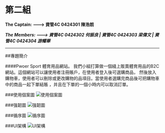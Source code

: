 第二組
======
**The Captain: --->
資管4C 0424301 陳浩朗**

***The Members: --->
資管4C 0424302 何振良 |
資管4C 0424303 梁偉文 |
資管4C 0424304 游耀華***

- - -
##專題簡介

####Pwoer Sport 體育用品網站。
我們小組打算做一個綫上販賣體育用品的B2C網站。這個網站可以讓使用者注冊賬戶，在使用者登入後可選購商品，
然後放入購物車，使用者可以刪除或更改購物的品項目。當使用者選購完商品後可把購物車中的商品一起下單結賬
，并且在下單的一個小時内可以取消訂單。

###使用個案圖
![使用個案圖](https://github.com/fusion-c/oose_0424301/blob/master/user_case.png)

###强韌圖
![强韌圖](https://github.com/fusion-c/oose_0424301/blob/master/Robustness.png)

###循序圖
![循序圖](https://github.com/fusion-c/oose_0424301/blob/master/sequence.png)

###UI架構
![UI架構](https://github.com/fusion-c/oose_0424301/blob/master/%E7%B6%B2%E7%AB%99%E6%9E%B6%E6%A7%8B.png)



